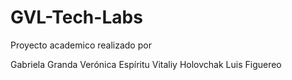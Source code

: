 ﻿# GVL-Tech-Labs

Proyecto academico realizado por 

Gabriela Granda
Verónica Espíritu
Vitaliy Holovchak
Luis Figuereo
